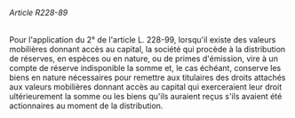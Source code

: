 ###### Article R228-89

Pour l'application du 2° de l'article L. 228-99, lorsqu'il existe des valeurs mobilières donnant accès au capital, la société qui procède à la distribution de réserves, en espèces ou en nature, ou de primes d'émission, vire à un compte de réserve indisponible la somme et, le cas échéant, conserve les biens en nature nécessaires pour remettre aux titulaires des droits attachés aux valeurs mobilières donnant accès au capital qui exerceraient leur droit ultérieurement la somme ou les biens qu'ils auraient reçus s'ils avaient été actionnaires au moment de la distribution.

